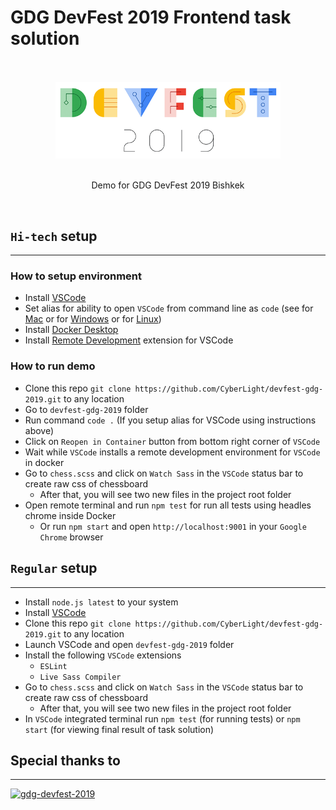# GDG DevFest 2019 Frontend task solution

<div align="center">
    <br>
    <br>
    <img width="360" src="docs/logo.png" alt="gdg-devfest-2019">
    <br>
    <br>
    <p align="center">Demo for GDG DevFest 2019 Bishkek</p>
    <br>
</div>

## `Hi-tech` setup
_______________

### How to setup environment
* Install [VSCode](https://code.visualstudio.com/)
* Set alias for ability to open `VSCode` from command line as `code` (see for [Mac](https://code.visualstudio.com/docs/setup/mac) or for [Windows](https://code.visualstudio.com/docs/setup/windows) or for [Linux](https://code.visualstudio.com/docs/setup/linux))
* Install [Docker Desktop](https://www.docker.com/products/docker-desktop)
* Install [Remote Development](https://marketplace.visualstudio.com/items?itemName=ms-vscode-remote.vscode-remote-extensionpack) extension for VSCode

### How to run demo
* Clone this repo `git clone https://github.com/CyberLight/devfest-gdg-2019.git` to any location
* Go to `devfest-gdg-2019` folder
* Run command `code .` (If you setup alias for VSCode using instructions above)
* Click on `Reopen in Container` button from bottom right corner of `VSCode`
* Wait while `VSCode` installs a remote development environment for `VSCode` in docker
* Go to `chess.scss` and click on `Watch Sass` in the `VSCode` status bar to create raw css of chessboard
  * After that, you will see two new files in the project root folder
* Open remote terminal and run `npm test` for run all tests using headles chrome inside Docker
  * Or run `npm start` and open `http://localhost:9001` in your `Google Chrome` browser

## `Regular` setup
_______________

* Install `node.js latest` to your system
* Install [VSCode](https://code.visualstudio.com/)
* Clone this repo `git clone https://github.com/CyberLight/devfest-gdg-2019.git` to any location
* Launch VSCode and open `devfest-gdg-2019` folder
* Install the following `VSCode` extensions
  * `ESLint`
  * `Live Sass Compiler`
* Go to `chess.scss` and click on `Watch Sass` in the `VSCode` status bar to create raw css of chessboard
  * After that, you will see two new files in the project root folder
* In `VSCode` integrated terminal run `npm test` (for running tests) or `npm start` (for viewing final result of task solution)

## Special thanks to
_______________
[<img width="150px" height="38px" src="https://yastatic.net/q/logoaas/v1/%D0%AF%D0%BD%D0%B4%D0%B5%D0%BA%D1%81%20Contest.svg" alt="gdg-devfest-2019"/>](https://yandex.ru/championship/)
